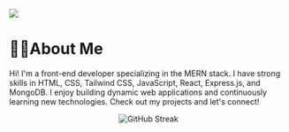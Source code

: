 ![](https://i.ibb.co/kyM7FML/Black-and-White-Gradient-Personal-Linked-In-Banner.png)

# 🧑‍💻About Me
Hi! I'm a front-end developer specializing in the MERN stack. I have strong skills in HTML, CSS, Tailwind CSS, JavaScript, React, Express.js, and MongoDB. I enjoy building dynamic web applications and continuously learning new technologies. Check out my projects and let's connect!


<div style="text-align: center;">
  <a><img src="https://streak-stats.demolab.com?user=shakurShirajul&theme=transparent&hide_border=true" alt="GitHub Streak" /></a>
</div>
